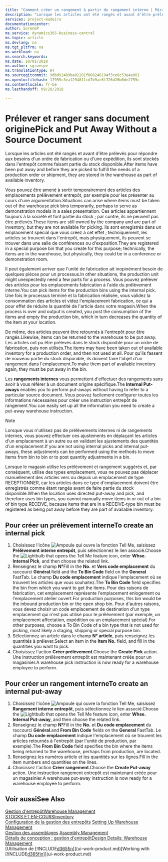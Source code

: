 ```yaml
---
title: "Comment créer un rangement à partir du rangement interne | Microsoft Docs"
description: "Lorsque les articles ont été rangés et avant d'être prélevés pour répondre aux besoins d'un ordre de fabrication ou d'une expédition, ils sont stockés dans l'entrepôt comme faisant partie du stock disponible."
services: project-madeira
documentationcenter: 
author: SorenGP
ms.service: dynamics365-business-central
ms.topic: article
ms.devlang: na
ms.tgt_pltfrm: na
ms.workload: na
ms.search.keywords: 
ms.date: 10/01/2018
ms.author: sgroespe
ms.translationtype: HT
ms.sourcegitcommit: 9dbd92409ba02281f008246194f3ce0c53e4e001
ms.openlocfilehash: 17955c3ea1294811cd7b9ac6f726d26b0de2755c
ms.contentlocale: fr-be
ms.lasthandoff: 09/28/2018

---
```

# <a name="pick-and-put-away-without-a-source-document"></a><span data-ttu-id="a78b3-103">Prélever et ranger sans document origine</span><span class="sxs-lookup"><span data-stu-id="a78b3-103">Pick and Put Away Without a Source Document</span></span>
<span data-ttu-id="a78b3-104">Lorsque les articles ont été rangés et avant d'être prélevés pour répondre aux besoins d'un ordre de fabrication ou d'une expédition, ils sont stockés dans l'entrepôt comme faisant partie du stock disponible.</span><span class="sxs-lookup"><span data-stu-id="a78b3-104">After items have been put away and before they are picked to fulfill the needs of a production order or shipment, they are stored in the warehouse as part of available inventory.</span></span>  

<span data-ttu-id="a78b3-105">Vous pouvez être amené à sortir temporairement des articles des emplacements prélèvement entrepôt, par exemple pour les présenter au cours d'une argumentation.</span><span class="sxs-lookup"><span data-stu-id="a78b3-105">Situations can arise where items must be taken out of the warehouse pick bins temporarily, perhaps to serve as demonstration models in a sales presentation.</span></span> <span data-ttu-id="a78b3-106">Ces articles appartiennent toujours à la société et font partie du stock ; par contre, ils ne peuvent pas être prélevés.</span><span class="sxs-lookup"><span data-stu-id="a78b3-106">These items are still owned by the company and are part of inventory, but they are not available for picking.</span></span> <span data-ttu-id="a78b3-107">Ils sont enregistrés dans un emplacement spécial que vous créez à cet effet ; techniquement, les articles se trouvent dans l'entrepôt, mais physiquement, ils peuvent se trouver dans une salle de conférences ou d'exposition.</span><span class="sxs-lookup"><span data-stu-id="a78b3-107">They are registered in a special purpose bin that you create for this purpose; technically, the items are in the warehouse, but physically, they could be in a conference or demonstration room.</span></span>  

<span data-ttu-id="a78b3-108">Il peut également arriver que l'unité de fabrication ait inopinément besoin de quelques pièces pour un processus.</span><span class="sxs-lookup"><span data-stu-id="a78b3-108">In other situations, the production unit might unexpectedly need a few parts for a process.</span></span> <span data-ttu-id="a78b3-109">Vous pouvez prélever des articles pour les emplacements fabrication à l'aide du prélèvement interne.</span><span class="sxs-lookup"><span data-stu-id="a78b3-109">You can pick items for the production bins using the internal pick.</span></span> <span data-ttu-id="a78b3-110">Une fois le processus terminé et la fabrication réalisée, vous validez la consommation des articles et videz l'emplacement fabrication, ce qui a pour effet de réduire la quantité de l'article dans votre magasin.</span><span class="sxs-lookup"><span data-stu-id="a78b3-110">When the process is over and output is created, you post the consumption of the items and empty the production bin, which in turn decreases the quantity of the item at your location.</span></span>  

<span data-ttu-id="a78b3-111">De même, des articles peuvent être retournés à l'entrepôt pour être rangés.</span><span class="sxs-lookup"><span data-stu-id="a78b3-111">Likewise, items can be returned to the warehouse to be put away.</span></span> <span data-ttu-id="a78b3-112">Les articles ont pu être prélevés dans le stock disponible pour un ordre de fabrication, puis non utilisés.</span><span class="sxs-lookup"><span data-stu-id="a78b3-112">The items may have been taken out of available inventory for a production order, and then not used at all.</span></span> <span data-ttu-id="a78b3-113">Pour qu'ils fassent de nouveau partie du stock disponible, ils doivent faire l'objet d'un rangement dans l'emplacement.</span><span class="sxs-lookup"><span data-stu-id="a78b3-113">To make them part of available inventory again, they must be put away in the bin.</span></span>  

<span data-ttu-id="a78b3-114">Les **rangements internes** vous permettent d'effectuer des rangements sans avoir à vous référer à un document origine spécifique.</span><span class="sxs-lookup"><span data-stu-id="a78b3-114">The **Internal Put-aways** enables you to perform put-aways without having to refer to a particular source document.</span></span> <span data-ttu-id="a78b3-115">Vous pouvez facilement configurer toutes les informations nécessaires pour créer une instruction entrepôt de rangement.</span><span class="sxs-lookup"><span data-stu-id="a78b3-115">You can easily set up all the information you need to create a put-away warehouse instruction.</span></span>  

> [!NOTE]  
>  <span data-ttu-id="a78b3-116">Lorsque vous n'utilisez pas de prélèvements internes ni de rangements internes, vous pouvez effectuer ces ajustements en déplaçant les articles d'un emplacement à un autre ou en validant les ajustements des quantités d'un emplacement.</span><span class="sxs-lookup"><span data-stu-id="a78b3-116">If you are not using internal picks and internal put-aways, these adjustments can be performed using the methods to move items from bin to bin or to post quantity adjustments in a bin.</span></span>  
>   
>  <span data-ttu-id="a78b3-117">Lorsque le magasin utilise les prélèvement et rangement suggérés et, par conséquent, utilise des types emplacement, vous ne pouvez pas déplacer manuellement des articles vers ou depuis un emplacement de type RECEPTIONNER, car les articles dans ce type d'emplacement doivent être enregistrés comme étant rangés avant de faire partie du stock disponible.</span><span class="sxs-lookup"><span data-stu-id="a78b3-117">When the location uses directed put-away and pick, and therefore uses bin types, you cannot manually move items in or out of a bin of bin type RECEIVE, because items that are in a RECEIVE-type bin must be registered as being put away before they are part of available inventory.</span></span>  

## <a name="to-create-an-internal-pick"></a><span data-ttu-id="a78b3-118">Pour créer un prélèvement interne</span><span class="sxs-lookup"><span data-stu-id="a78b3-118">To create an internal pick</span></span>  
1.  <span data-ttu-id="a78b3-119">Choisissez l'icône ![Ampoule qui ouvre la fonction Tell Me](media/ui-search/search_small.png "Dites-moi ce que vous voulez faire"), saisissez **Prélèvement interne entrepôt**, puis sélectionnez le lien associé.</span><span class="sxs-lookup"><span data-stu-id="a78b3-119">Choose the ![Lightbulb that opens the Tell Me feature](media/ui-search/search_small.png "Tell me what you want to do") icon, enter **Whse. Internal Pick**, and then choose the related link.</span></span>  
2.  <span data-ttu-id="a78b3-120">Renseignez le champ **N°**</span><span class="sxs-lookup"><span data-stu-id="a78b3-120">Fill in the **No.**</span></span> <span data-ttu-id="a78b3-121">et **Vers code emplacement** du raccourci **Général**.</span><span class="sxs-lookup"><span data-stu-id="a78b3-121">field and the **To Bin Code** field on the **General** FastTab.</span></span> <span data-ttu-id="a78b3-122">Le champ **Du code emplacement** indique l'emplacement où se trouvent les articles que vous souhaitez.</span><span class="sxs-lookup"><span data-stu-id="a78b3-122">The **To Bin Code** field specifies the bin from which you want to get the items.</span></span> <span data-ttu-id="a78b3-123">Pour des raisons de fabrication, cet emplacement représente l'emplacement enlogement ou l'emplacement atelier ouvert.</span><span class="sxs-lookup"><span data-stu-id="a78b3-123">For production purposes, this bin would be the inbound production bin or the open shop bin.</span></span> <span data-ttu-id="a78b3-124">Pour d'autres raisons, vous devez choisir un code emplacement de destination d'un type emplacement qui n'est pas utilisé pour le prélèvement (par exemple, un emplacement affectation, expédition ou un emplacement spécial).</span><span class="sxs-lookup"><span data-stu-id="a78b3-124">For other purposes, choose a To Bin Code of a bin type that is not used for picking, most likely a staging, shipping or special purpose bin.</span></span>  
3.  <span data-ttu-id="a78b3-125">Sélectionnez un article dans le champ **N° article**, puis renseignez les quantités à prélever.</span><span class="sxs-lookup"><span data-stu-id="a78b3-125">Select an item in the **Item No.** field, and fill in the quantities you want to pick.</span></span>  
4. <span data-ttu-id="a78b3-126">Choisissez l'action **Créer prélèvement**.</span><span class="sxs-lookup"><span data-stu-id="a78b3-126">Choose the **Create Pick** action.</span></span> <span data-ttu-id="a78b3-127">Une instruction prélèvement entrepôt est maintenant créée pour un magasinier.</span><span class="sxs-lookup"><span data-stu-id="a78b3-127">A warehouse pick instruction is now ready for a warehouse employee to perform.</span></span>  

## <a name="to-create-an-internal-put-away"></a><span data-ttu-id="a78b3-128">Pour créer un rangement interne</span><span class="sxs-lookup"><span data-stu-id="a78b3-128">To create an internal put-away</span></span>  
1.  <span data-ttu-id="a78b3-129">Choisissez l'icône ![Ampoule qui ouvre la fonction Tell Me](media/ui-search/search_small.png "Dites-moi ce que vous voulez faire"), saisissez **Rangement interne entrepôt**, puis sélectionnez le lien associé.</span><span class="sxs-lookup"><span data-stu-id="a78b3-129">Choose the ![Lightbulb that opens the Tell Me feature](media/ui-search/search_small.png "Tell me what you want to do") icon, enter **Whse. Internal Put-away**, and then choose the related link.</span></span>  
2.  <span data-ttu-id="a78b3-130">Renseignez le champ **N°**</span><span class="sxs-lookup"><span data-stu-id="a78b3-130">Fill in the **No.**</span></span> <span data-ttu-id="a78b3-131">et **Du code emplacement** du raccourci **Général**.</span><span class="sxs-lookup"><span data-stu-id="a78b3-131">and **From Bin Code** fields on the **General** FastTab.</span></span> <span data-ttu-id="a78b3-132">Le champ **Du code emplacement** indique l'emplacement où se trouvent les articles retournés à l'entrepôt (par l'unité de production, par exemple).</span><span class="sxs-lookup"><span data-stu-id="a78b3-132">The **From Bin Code** field specifies the bin where the items being returned to the warehouse, perhaps from production, are located.</span></span>  
3.  <span data-ttu-id="a78b3-133">Renseignez les numéros article et les quantités sur les lignes.</span><span class="sxs-lookup"><span data-stu-id="a78b3-133">Fill in the item numbers and quantities on the lines.</span></span>  
4.  <span data-ttu-id="a78b3-134">Choisissez l'action **Créer rangement**.</span><span class="sxs-lookup"><span data-stu-id="a78b3-134">Choose the **Create Put-away** action.</span></span> <span data-ttu-id="a78b3-135">Une instruction rangement entrepôt est maintenant créée pour un magasinier.</span><span class="sxs-lookup"><span data-stu-id="a78b3-135">A warehouse put-away instruction is now ready for a warehouse employee to perform.</span></span>  

## <a name="see-also"></a><span data-ttu-id="a78b3-136">Voir aussi</span><span class="sxs-lookup"><span data-stu-id="a78b3-136">See Also</span></span>  
[<span data-ttu-id="a78b3-137">Gestion d'entrepôt</span><span class="sxs-lookup"><span data-stu-id="a78b3-137">Warehouse Management</span></span>](warehouse-manage-warehouse.md)  
[<span data-ttu-id="a78b3-138">STOCKS ET EN-COURS</span><span class="sxs-lookup"><span data-stu-id="a78b3-138">Inventory</span></span>](inventory-manage-inventory.md)  
<span data-ttu-id="a78b3-139">[Configuration de la gestion des entrepôts](warehouse-setup-warehouse.md)   </span><span class="sxs-lookup"><span data-stu-id="a78b3-139">[Setting Up Warehouse Management](warehouse-setup-warehouse.md)   </span></span>  
<span data-ttu-id="a78b3-140">[Gestion des assemblages](assembly-assemble-items.md)  </span><span class="sxs-lookup"><span data-stu-id="a78b3-140">[Assembly Management](assembly-assemble-items.md)  </span></span>  
[<span data-ttu-id="a78b3-141">Détails de conception : gestion d'entrepôt</span><span class="sxs-lookup"><span data-stu-id="a78b3-141">Design Details: Warehouse Management</span></span>](design-details-warehouse-management.md)  
<span data-ttu-id="a78b3-142">[Utilisation de [!INCLUDE[d365fin](includes/d365fin_md.md)]](ui-work-product.md)</span><span class="sxs-lookup"><span data-stu-id="a78b3-142">[Working with [!INCLUDE[d365fin](includes/d365fin_md.md)]](ui-work-product.md)</span></span>

